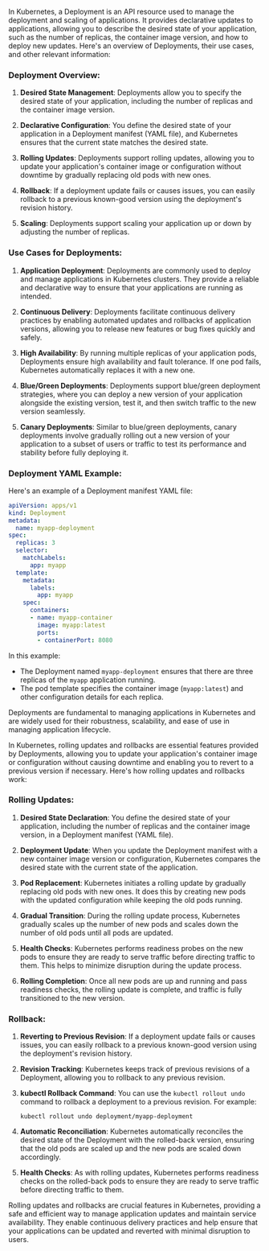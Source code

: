 In Kubernetes, a Deployment is an API resource used to manage the deployment and scaling of applications. It provides declarative updates to applications, allowing you to describe the desired state of your application, such as the number of replicas, the container image version, and how to deploy new updates. Here's an overview of Deployments, their use cases, and other relevant information:

### Deployment Overview:

1. **Desired State Management**: Deployments allow you to specify the desired state of your application, including the number of replicas and the container image version.

2. **Declarative Configuration**: You define the desired state of your application in a Deployment manifest (YAML file), and Kubernetes ensures that the current state matches the desired state.

3. **Rolling Updates**: Deployments support rolling updates, allowing you to update your application's container image or configuration without downtime by gradually replacing old pods with new ones.

4. **Rollback**: If a deployment update fails or causes issues, you can easily rollback to a previous known-good version using the deployment's revision history.

5. **Scaling**: Deployments support scaling your application up or down by adjusting the number of replicas.

### Use Cases for Deployments:

1. **Application Deployment**: Deployments are commonly used to deploy and manage applications in Kubernetes clusters. They provide a reliable and declarative way to ensure that your applications are running as intended.

2. **Continuous Delivery**: Deployments facilitate continuous delivery practices by enabling automated updates and rollbacks of application versions, allowing you to release new features or bug fixes quickly and safely.

3. **High Availability**: By running multiple replicas of your application pods, Deployments ensure high availability and fault tolerance. If one pod fails, Kubernetes automatically replaces it with a new one.

4. **Blue/Green Deployments**: Deployments support blue/green deployment strategies, where you can deploy a new version of your application alongside the existing version, test it, and then switch traffic to the new version seamlessly.

5. **Canary Deployments**: Similar to blue/green deployments, canary deployments involve gradually rolling out a new version of your application to a subset of users or traffic to test its performance and stability before fully deploying it.

### Deployment YAML Example:

Here's an example of a Deployment manifest YAML file:

```yaml
apiVersion: apps/v1
kind: Deployment
metadata:
  name: myapp-deployment
spec:
  replicas: 3
  selector:
    matchLabels:
      app: myapp
  template:
    metadata:
      labels:
        app: myapp
    spec:
      containers:
      - name: myapp-container
        image: myapp:latest
        ports:
        - containerPort: 8080
```

In this example:

- The Deployment named `myapp-deployment` ensures that there are three replicas of the `myapp` application running.
- The pod template specifies the container image (`myapp:latest`) and other configuration details for each replica.

Deployments are fundamental to managing applications in Kubernetes and are widely used for their robustness, scalability, and ease of use in managing application lifecycle.


In Kubernetes, rolling updates and rollbacks are essential features provided by Deployments, allowing you to update your application's container image or configuration without causing downtime and enabling you to revert to a previous version if necessary. Here's how rolling updates and rollbacks work:

### Rolling Updates:

1. **Desired State Declaration**: You define the desired state of your application, including the number of replicas and the container image version, in a Deployment manifest (YAML file).

2. **Deployment Update**: When you update the Deployment manifest with a new container image version or configuration, Kubernetes compares the desired state with the current state of the application.

3. **Pod Replacement**: Kubernetes initiates a rolling update by gradually replacing old pods with new ones. It does this by creating new pods with the updated configuration while keeping the old pods running.

4. **Gradual Transition**: During the rolling update process, Kubernetes gradually scales up the number of new pods and scales down the number of old pods until all pods are updated.

5. **Health Checks**: Kubernetes performs readiness probes on the new pods to ensure they are ready to serve traffic before directing traffic to them. This helps to minimize disruption during the update process.

6. **Rolling Completion**: Once all new pods are up and running and pass readiness checks, the rolling update is complete, and traffic is fully transitioned to the new version.

### Rollback:

1. **Reverting to Previous Revision**: If a deployment update fails or causes issues, you can easily rollback to a previous known-good version using the deployment's revision history.

2. **Revision Tracking**: Kubernetes keeps track of previous revisions of a Deployment, allowing you to rollback to any previous revision.

3. **kubectl Rollback Command**: You can use the `kubectl rollout undo` command to rollback a deployment to a previous revision. For example:
   ```
   kubectl rollout undo deployment/myapp-deployment
   ```

4. **Automatic Reconciliation**: Kubernetes automatically reconciles the desired state of the Deployment with the rolled-back version, ensuring that the old pods are scaled up and the new pods are scaled down accordingly.

5. **Health Checks**: As with rolling updates, Kubernetes performs readiness checks on the rolled-back pods to ensure they are ready to serve traffic before directing traffic to them.

Rolling updates and rollbacks are crucial features in Kubernetes, providing a safe and efficient way to manage application updates and maintain service availability. They enable continuous delivery practices and help ensure that your applications can be updated and reverted with minimal disruption to users.